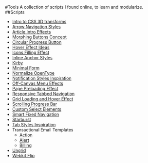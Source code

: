 #Tools
	A collection of scripts I found online, to learn and modularize.
##Scripts
- [Intro to CSS 3D transforms](scripts/3dtransforms/index.html)
- [Arrow Navigation Styles](scripts/ArrowNavigationStyles/index.html)
- [Article Intro Effects](scripts/ArticleIntroEffects/index.html)
- [Morphing Buttons Concept](scripts/ButtonComponentMorph/index.html)
- [Circular Progress Button](scripts/CircularProgressButton/index.html)
- [Hover Effect Ideas](scripts/HoverEffectIdeas/index.html)
- [Icons Filling Effect](scripts/icons-filling-effect/index.html)
- [Inline Anchor Styles](scripts/InlineAnchorStyles/index.html)
- [Kirby](scripts/kirby-2.0.0/index.html)
- [Minimal Form](scripts/MinimalForm/index.html)
- [Normalize OpenType](scripts/normalize-opentype/test/index.html)
- [Notification Styles Inspiration](scripts/NotificationStyles/index.html)
- [Off-Canvas Menu Effects](scripts/OffCanvasMenuEffects/index.html)
- [Page Preloading Effect](scripts/PagePreloadingEffect/index.html)
- [Responsive Tabbed Navigation](scripts/responsive-tabbed-navigation/index.html)
- [Grid Loading and Hover Effect](scripts/SamsungGrid/index.html)
- [Scrolling Progress Bar](scripts/scrolling-progress-bar/index.html)
- [Custom Select Elements](scripts/SelectInspiration/index.html)
- [Smart Fixed Navigation](scripts/smart-fixed-navigation/index.html)
- [Starburst](scripts/Starburst/index.html)
- [Tab Styles Inspiration](scripts/TabStylesInspiration/index.html)
- Transactional Email Templates
	- [Action](scripts/transactional-email-templates/templates/action.html)
	- [Alert](scripts/transactional-email-templates/templates/alert.html)
	- [Billing](scripts/transactional-email-templates/templates/billing.html)
- [Ungrid](scripts/ungrid-gh-pages/index.html)
- [Webkit Flip](scripts/webkit-flip/demo/index.html)
